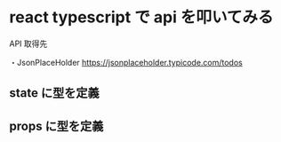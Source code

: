 # react typescript で api を叩いてみる

API 取得先

・JsonPlaceHolder
https://jsonplaceholder.typicode.com/todos

## state に型を定義

## props に型を定義
